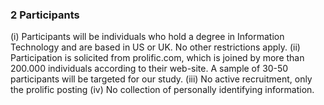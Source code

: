 ### 2 Participants
(i) Participants will be individuals who hold a degree in Information Technology and are based in US or UK. No other restrictions apply.
(ii) Participation is solicited from prolific.com, which is joined by more than 200.000 individuals according to their web-site. A sample of 30-50 participants will be targeted for our study.
(iii) No active recruitment, only the prolific posting 
(iv) No collection of personally identifying information.